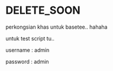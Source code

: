 # DELETE_SOON

perkongsian khas untuk basetee.. hahaha

untuk test script tu..

username : admin

password : admin
